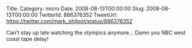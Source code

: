 Title: 
Category: micro
Date: 2008-08-13T00:00:00
Slug: 2008-08-13T00:00:00
TwitterId: 886376352
TweetUrl: https://twitter.com/mark_philpot/status/886376352

Can't stay up late watching the olympics anymore... Damn you NBC west coast tape delay!